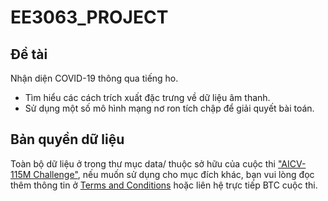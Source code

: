 # EE3063_PROJECT

## Đề tài
Nhận diện COVID-19 thông qua tiếng ho.
- Tìm hiểu các cách trích xuất đặc trưng về dữ liệu âm thanh.
- Sử dụng một số mô hình mạng nơ ron tích chập để giải quyết bài toán.

## Bản quyền dữ liệu 
Toàn bộ dữ liệu ở trong thư mục data/ thuộc sở hữu của cuộc thi ["AICV-115M Challenge"](https://aihub.vn/competitions/22#learn_the_details), nếu muốn sử dụng cho mục đích khác, bạn vui lòng đọc thêm thông tin ở [Terms and Conditions](https://aihub.vn/competitions/22#learn_the_details-terms_and_conditions) hoặc liên hệ trực tiếp BTC cuộc thi.
